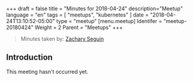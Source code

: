 +++
draft = false
title = "Minutes for 2018-04-24"
description="Meetup"
language = "en"
tags = [
    "meetups",
    "kubernetes"
]
date = "2018-04-24T13:10:52-05:00"
type = "meetup"
[menu.meetup]
  Identifer = "meetup-20180424"
  Weight = 2
  Parent = "Meetups"
+++

> Minutes taken by: [Zachary Seguin](https://zacharyseguin.ca)

## Introduction

This meeting hasn't occurred yet.
